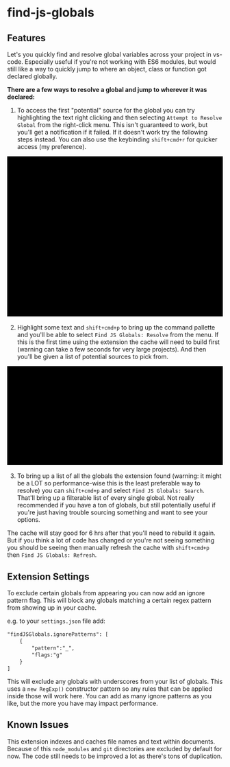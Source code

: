# find-js-globals

## Features

Let's you quickly find and resolve global variables across your project in vs-code. Especially useful if you're not working with ES6 modules, but would still like a way to quickly jump to where an object, class or function got declared globally.

**There are a few ways to resolve a global and jump to wherever it was declared:**

1. To access the first "potential" source for the global you can try highlighting the text right clicking and then selecting `Attempt to Resolve Global` from the right-click menu. This isn't guaranteed to work, but you'll get a notification if it failed. If it doesn't work try the following steps instead. You can also use the keybinding `shift+cmd+r` for quicker access (my preference).

<img src="https://raw.githubusercontent.com/marcaaron/find-js-globals/master/images/cmdshiftr.gif" alt="Text HighLight Jump To Definition"/>

2. Highlight some text and `shift+cmd+p` to bring up the command pallette and you'll be able to select `Find JS Globals: Resolve` from the menu. If this is the first time using the extension the cache will need to build first (warning can take a few seconds for very large projects). And then you'll be given a list of potential sources to pick from.

<img src="https://raw.githubusercontent.com/marcaaron/find-js-globals/master/images/showtime.gif" alt="Find JS Globals: Resolve"/>

3. To bring up a list of all the globals the extension found (warning: it might be a LOT so performance-wise this is the least preferable way to resolve) you can `shift+cmd+p` and select `Find JS Globals: Search`. That'll bring up a filterable list of every single global. Not really recommended if you have a ton of globals, but still potentially useful if you're just having trouble sourcing something and want to see your options.

The cache will stay good for 6 hrs after that you'll need to rebuild it again. But if you think a lot of code has changed or you're not seeing something you should be seeing then manually refresh the cache with `shift+cmd+p` then `Find JS Globals: Refresh`.

## Extension Settings

To exclude certain globals from appearing you can now add an ignore pattern flag. This will block any globals matching a certain regex pattern from showing up in your cache.

e.g. to your `settings.json` file add:
```
"findJSGlobals.ignorePatterns": [
    {
        "pattern":"_",
        "flags:"g"
    }
]
```

This will exclude any globals with underscores from your list of globals. This uses a `new RegExp()` constructor pattern so any rules that can be applied inside those will work here. You can add as many ignore patterns as you like, but the more you have may impact performance.

## Known Issues

This extension indexes and caches file names and text within documents. Because of this `node_modules` and `git` directories are excluded by default for now. The code still needs to be improved a lot as there's tons of duplication.